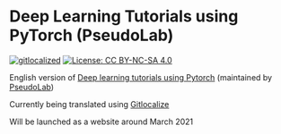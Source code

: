 # Deep Learning Tutorials using PyTorch (PseudoLab)

[![gitlocalized ](https://gitlocalize.com/repo/5678/en/badge.svg)](https://gitlocalize.com/repo/5678/) [![License: CC BY-NC-SA 4.0](https://img.shields.io/badge/License-CC%20BY--NC--SA%204.0-lightgrey.svg)](https://creativecommons.org/licenses/by-nc-sa/4.0/)

English version of [Deep learning tutorials using Pytorch](https://pseudo-lab.github.io/Tutorial-Book/) (maintained by [PseudoLab](https://pseudo-lab.com/))

Currently being translated using [Gitlocalize](https://gitlocalize.com/repo/5678)

Will be launched as a website around March 2021
